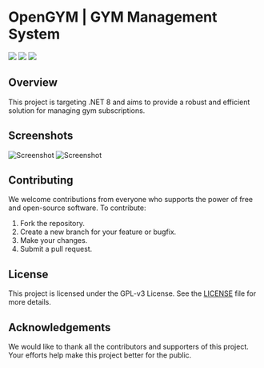# OpenGYM | GYM Management System
![](https://img.shields.io/badge/License-GPL--3.0-blue.svg)
![](https://img.shields.io/badge/Language-C%23-blue.svg)
![](https://img.shields.io/badge/Framework-.NET%208.0-blue.svg)

## Overview
This project is targeting .NET 8 and aims to provide a robust and efficient solution for managing gym subscriptions.

## Screenshots
![Screenshot](https://github.com/iAintShowSpeed/OpenGYM/raw/refs/heads/master/screenshots/ss1.png)
![Screenshot](https://github.com/iAintShowSpeed/OpenGYM/raw/refs/heads/master/screenshots/ss2.png)

## Contributing
We welcome contributions from everyone who supports the power of free and open-source software. To contribute:

1. Fork the repository.
2. Create a new branch for your feature or bugfix.
3. Make your changes.
4. Submit a pull request.

## License
This project is licensed under the GPL-v3 License. See the [LICENSE](LICENSE) file for more details.

## Acknowledgements
We would like to thank all the contributors and supporters of this project.  
Your efforts help make this project better for the public.
